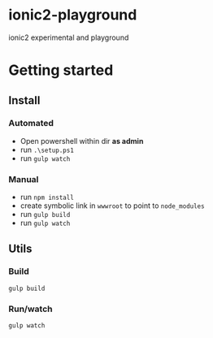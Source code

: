 # ionic2-playground
ionic2 experimental and playground

# Getting started

## Install

### Automated
 - Open powershell within dir **as admin**
 - run `.\setup.ps1`
 - run `gulp watch`

### Manual
 - run `npm install`
 - create symbolic link in `wwwroot` to point to `node_modules`
 - run `gulp build`
 - run `gulp watch`


## Utils

### Build

```
gulp build
```

### Run/watch

```
gulp watch
```